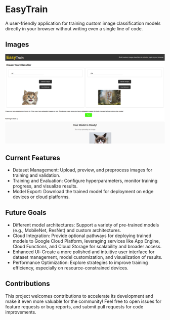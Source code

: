 # EasyTrain

A user-friendly application for training custom image classification models directly in your browser without writing even a single line of code.

## Images

![Screenshot of the application](screenshot.png)

## Current Features

- Dataset Management: Upload, preview, and preprocess images for training and validation.
- Training and Evaluation: Configure hyperparameters, monitor training progress, and visualize results.
- Model Export: Download the trained model for deployment on edge devices or cloud platforms.

## Future Goals

- Different model architectures: Support a variety of pre-trained models (e.g., MobileNet, ResNet) and custom architectures.
- Cloud Integration: Provide optional pathways for deploying trained models to Google Cloud Platform, leveraging services like App Engine, Cloud Functions, and Cloud Storage for scalability and broader access.
- Enhanced UI: Create a more polished and intuitive user interface for dataset management, model customization, and visualization of results.
- Performance Optimization: Explore strategies to improve training efficiency, especially on resource-constrained devices.

## Contributions

This project welcomes contributions to accelerate its development and make it even more valuable for the community! Feel free to open issues for feature requests or bug reports, and submit pull requests for code improvements.
